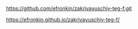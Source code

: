 https://github.com/efronkin/zakrivayuschiy-teg-f.git

https://efronkin.github.io/zakrivayuschiy-teg-f/